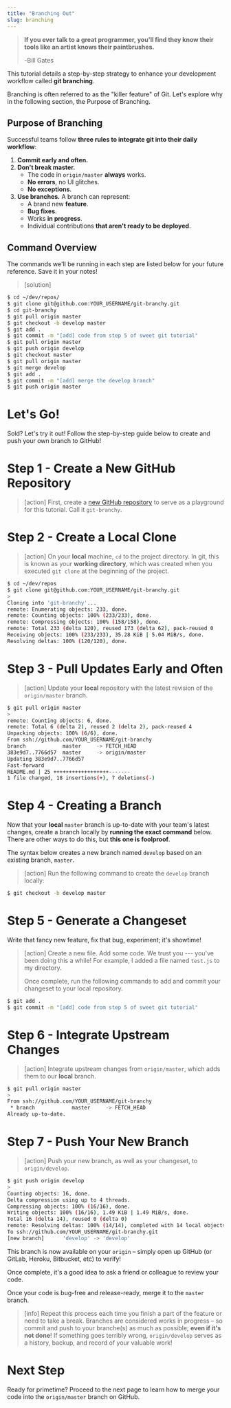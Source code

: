 ```yaml
---
title: "Branching Out"
slug: branching
---
```


> **If you ever talk to a great programmer, you'll find they know their tools like an artist knows their paintbrushes.**
>
> -Bill Gates

This tutorial details a step-by-step strategy to enhance your development workflow called **git branching**.

Branching is often referred to as the "killer feature" of Git. Let's explore why in the following section, the Purpose of Branching.

## Purpose of Branching

Successful teams follow **three rules to integrate git into their daily workflow**:

1. **Commit early and often.**
1. **Don't break master.**
    * The code in `origin/master` **always** works.
    * **No errors**, no UI glitches.
    * **No exceptions**.
1. **Use branches.** A branch can represent:
    * A brand new **feature**.
    * **Bug fixes**.
    * Works **in progress**.
    * Individual contributions **that aren't ready to be deployed**.

## Command Overview

The commands we'll be running in each step are listed below for your future reference. Save it in your notes!

> [solution]
>
```bash
$ cd ~/dev/repos/
$ git clone git@github.com:YOUR_USERNAME/git-branchy.git
$ cd git-branchy
$ git pull origin master
$ git checkout -b develop master
$ git add .
$ git commit -m "[add] code from step 5 of sweet git tutorial"
$ git pull origin master
$ git push origin develop
$ git checkout master
$ git pull origin master
$ git merge develop
$ git add .
$ git commit -m "[add] merge the develop branch"
$ git push origin master
```
>

# Let's Go!

Sold? Let's try it out! Follow the step-by-step guide below to create and push your own branch to GitHub!

# Step 1 - Create a New GitHub Repository

> [action]
> First, create a [new GitHub repository](https://github.com/new) to serve as a playground for this tutorial. Call it `git-branchy`.

# Step 2 - Create a Local Clone

> [action]
> On your **local** machine, `cd` to the project directory. In git, this is known as your **working directory**, which was created when you executed `git clone` at the beginning of the project.
>
```bash
$ cd ~/dev/repos
$ git clone git@github.com:YOUR_USERNAME/git-branchy.git
>
Cloning into 'git-branchy'...
remote: Enumerating objects: 233, done.
remote: Counting objects: 100% (233/233), done.
remote: Compressing objects: 100% (158/158), done.
remote: Total 233 (delta 120), reused 173 (delta 62), pack-reused 0
Receiving objects: 100% (233/233), 35.28 KiB | 5.04 MiB/s, done.
Resolving deltas: 100% (120/120), done.
```

# Step 3 - Pull Updates Early and Often

> [action]
> Update your **local** repository with the latest revision of the `origin/master` branch.
>
```bash
$ git pull origin master
>
remote: Counting objects: 6, done.
remote: Total 6 (delta 2), reused 2 (delta 2), pack-reused 4
Unpacking objects: 100% (6/6), done.
From ssh://github.com/YOUR_USERNAME/git-branchy
branch            master     -> FETCH_HEAD
383e9d7..7766d57  master     -> origin/master
Updating 383e9d7..7766d57
Fast-forward
README.md | 25 ++++++++++++++++++-------
1 file changed, 18 insertions(+), 7 deletions(-)
```
>

# Step 4 - Creating a Branch

Now that your **local** `master` branch is up-to-date with your team's latest changes, create a branch locally by **running the exact command** below. There are other ways to do this, but **this one is foolproof**.

The syntax below creates a new branch named `develop` based on an existing branch, `master`.

> [action]
> Run the following command to create the `develop` branch locally:
>
```bash
$ git checkout -b develop master
```
>

# Step 5 - Generate a Changeset

Write that fancy new feature, fix that bug, experiment; it's showtime!

> [action]
> Create a new file. Add some code. We trust you --- you've been doing this a while! For example, I added a file named `test.js` to my directory.
>
> Once complete, run the following commands to add and commit your changeset to your local repository.
>
```bash
$ git add .
$ git commit -m "[add] code from step 5 of sweet git tutorial"
```
>

# Step 6 - Integrate Upstream Changes

> [action]
> Integrate upstream changes from `origin/master`, which adds them to our **local** branch.
>
```bash
$ git pull origin master
>
From ssh://github.com/YOUR_USERNAME/git-branchy
 * branch            master     -> FETCH_HEAD
Already up-to-date.
```
>

# Step 7 - Push Your New Branch

> [action]
> Push your new branch, as well as your changeset, to `origin/develop`.
>
```bash
$ git push origin develop
>
Counting objects: 16, done.
Delta compression using up to 4 threads.
Compressing objects: 100% (16/16), done.
Writing objects: 100% (16/16), 1.49 KiB | 1.49 MiB/s, done.
Total 16 (delta 14), reused 0 (delta 0)
remote: Resolving deltas: 100% (14/14), completed with 14 local objects.
To ssh://github.com/YOUR_USERNAME/git-branchy.git
[new branch]      'develop' -> 'develop'
```
>

This branch is now available on your `origin` – simply open up GitHub (or GitLab, Heroku, Bitbucket, etc) to verify!

Once complete, it's a good idea to ask a friend or colleague to review your code.

Once your code is bug-free and release-ready, merge it to the `master` branch.

> [info]
> Repeat this process each time you finish a part of the feature or need to take a break. Branches are considered works in progress – so commit and push to your branche(s) as much as possible; **even if it's not done**! If something goes terribly wrong, `origin/develop` serves as a history, backup, and record of your valuable work!

# Next Step

Ready for primetime? Proceed to the next page to learn how to merge your code into the `origin/master` branch on GitHub.

